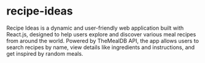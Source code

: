 # recipe-ideas
Recipe Ideas is a dynamic and user-friendly web application built with React.js, designed to help users explore and discover various meal recipes from around the world. Powered by TheMealDB API, the app allows users to search recipes by name, view details like ingredients and instructions, and get inspired by random meals.
